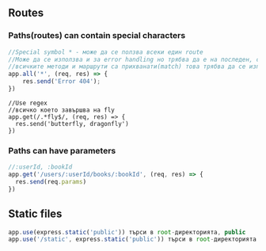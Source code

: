 ## Routes

### Paths(routes) can contain special characters
```javascript
//Special symbol * - може да се ползва всеки един route
//Може да се използва и за error handling но трябва да е на последен, след като
//всичките методи и маршрути са прихванати(match) това трябва да се изпълни последно
app.all('*', (req, res) => {
    res.send('Error 404');
})
```
```
//Use regex
//всичко което завършва на fly
app.get(/.*fly$/, (req, res) => {
  res.send('butterfly, dragonfly')
})
```

### Paths can have parameters
```js
//:userId, :bookId
app.get('/users/:userId/books/:bookId', (req, res) => {
  res.send(req.params)
})
```

## Static files
```js
app.use(express.static('public')) търси в root-директорията, public
app.use('/static', express.static('public')) търси в root-директорията /static/public/

```
